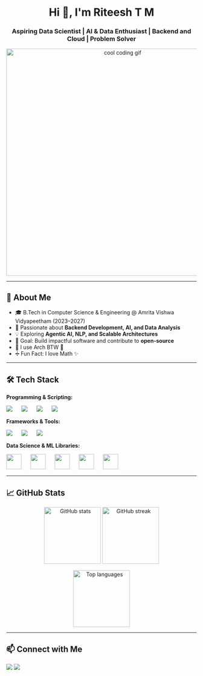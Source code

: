 <h1 align="center">Hi 👋, I'm Riteesh T M</h1>
<h3 align="center">Aspiring Data Scientist | AI & Data Enthusiast | Backend and Cloud | Problem Solver</h3>

<p align="center">
  <img src="https://user-images.githubusercontent.com/74038190/212749447-bfb7e725-6987-49d9-ae85-2015e3e7cc41.gif" alt="cool coding gif" width="600"/>
</p>

---

## 🌱 About Me  
- 🎓 B.Tech in Computer Science & Engineering @ Amrita Vishwa Vidyapeetham (2023–2027)  
- 🚀 Passionate about **Backend Development, AI, and Data Analysis**  
- 💡 Exploring **Agentic AI, NLP, and Scalable Architectures**  
- 🎯 Goal: Build impactful software and contribute to **open-source**  
- 🐧 I use Arch BTW 🤣  
- ➗ Fun Fact: I love Math ✨  

---

## 🛠️ Tech Stack  

**Programming & Scripting:**  
<p align="left">
  <img src="https://skillicons.dev/icons?i=python,java,c" style="margin-right:20px;" />  
  <img src="https://skillicons.dev/icons?i=javascript,html,css" style="margin-right:20px;" />  
  <img src="https://skillicons.dev/icons?i=mysql,postgres,bash" style="margin-right:20px;" />  
  <img src="https://skillicons.dev/icons?i=awk" style="margin-right:20px;" />  
</p>

**Frameworks & Tools:**  
<p align="left">
  <img src="https://skillicons.dev/icons?i=flask,fastapi,vue" style="margin-right:20px;" />  
  <img src="https://skillicons.dev/icons?i=git,github,docker" style="margin-right:20px;" />  
  <img src="https://skillicons.dev/icons?i=linux,aws,azure,vscode" style="margin-right:20px;" />  
</p>

**Data Science & ML Libraries:**  
<p align="left">
  <img src="https://raw.githubusercontent.com/numpy/numpy/main/branding/logo/primary/numpylogo.svg" height="40" style="margin-right:20px;" />  
  <img src="https://pandas.pydata.org/static/img/pandas.svg" height="40" style="margin-right:20px;" />  
  <img src="https://scikit-learn.org/stable/_static/scikit-learn-logo-small.png" height="40" style="margin-right:20px;" />  
  <img src="https://matplotlib.org/_static/logo2.svg" height="40" style="margin-right:20px;" />  
  <img src="https://seaborn.pydata.org/_static/logo-wide-lightbg.svg" height="40" style="margin-right:20px;" />  
</p>


---

## 📈 GitHub Stats  
<p align="center">
  <img src="https://github-readme-stats.vercel.app/api?username=riteeshtm&show_icons=true&theme=tokyonight" height="150" alt="GitHub stats" />
  <img src="https://github-readme-streak-stats.herokuapp.com/?user=riteeshtm&theme=tokyonight" height="150" alt="GitHub streak" />
</p>

<p align="center">
  <img src="https://github-readme-stats.vercel.app/api/top-langs/?username=riteeshtm&layout=compact&theme=tokyonight" height="150" alt="Top languages" />
</p>

---

## 📫 Connect with Me  
<p align="left">
  <a href="mailto:riteesh.meganathan@gmail.com"><img src="https://skillicons.dev/icons?i=gmail" /></a>
  <a href="https://www.linkedin.com/in/riteeshtm07"><img src="https://skillicons.dev/icons?i=linkedin" /></a>
</p>
